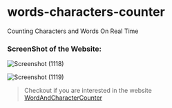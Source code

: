 # words-characters-counter
Counting Characters and Words On Real Time

### ScreenShot of the Website:

![Screenshot (1118)](https://user-images.githubusercontent.com/88110631/128287175-473366a0-ad9f-4301-ba52-f9dc605d5cfb.png)

![Screenshot (1119)](https://user-images.githubusercontent.com/88110631/128287144-ccc05112-6aed-474b-9660-8394a7a17d1c.png)

> Checkout if you are interested in the website [WordAndCharacterCounter](https://words-characters-count-rs.netlify.app/)
